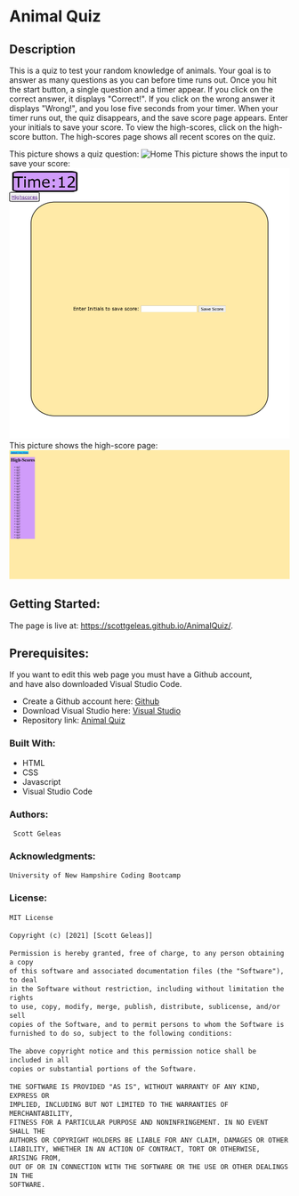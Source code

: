 # Animal Quiz

## Description

This is a quiz to test your random knowledge of animals. Your goal is to answer as many questions as you can before time runs out. Once you hit the start button, a single question and a timer appear. If you click on the correct answer, it displays "Correct!". If you click on the wrong answer it displays "Wrong!", and you lose five seconds from your timer. When your timer runs out, the quiz disappears, and the save score page appears.
Enter your initials to save your score. To view the high-scores, click on the high-score button. The high-scores page shows all recent scores on the quiz.


This picture shows a quiz question: ![Home](assets/images/home.png)
This picture shows the input to save your score: ![Input](assets/images/input.png)
This picture shows the high-score page: ![Highscores](assets/images/highscores.png)

## Getting Started:

The page is live at: https://scottgeleas.github.io/AnimalQuiz/.

## Prerequisites:

If you want to edit this web page you must have a Github account,  
and have also downloaded Visual Studio Code.

- Create a Github account here: [Github](https://github.com/)
- Download Visual Studio here: [Visual Studio](https://code.visualstudio.com/download/)
- Repository link: [Animal Quiz](https://github.com/scottgeleas/AnimalQuiz/)

### Built With:

- HTML
- CSS
- Javascript
- Visual Studio Code

### Authors:

```
 Scott Geleas
```

### Acknowledgments:

```
University of New Hampshire Coding Bootcamp
```

### License:

```
MIT License

Copyright (c) [2021] [Scott Geleas]]

Permission is hereby granted, free of charge, to any person obtaining a copy
of this software and associated documentation files (the "Software"), to deal
in the Software without restriction, including without limitation the rights
to use, copy, modify, merge, publish, distribute, sublicense, and/or sell
copies of the Software, and to permit persons to whom the Software is
furnished to do so, subject to the following conditions:

The above copyright notice and this permission notice shall be included in all
copies or substantial portions of the Software.

THE SOFTWARE IS PROVIDED "AS IS", WITHOUT WARRANTY OF ANY KIND, EXPRESS OR
IMPLIED, INCLUDING BUT NOT LIMITED TO THE WARRANTIES OF MERCHANTABILITY,
FITNESS FOR A PARTICULAR PURPOSE AND NONINFRINGEMENT. IN NO EVENT SHALL THE
AUTHORS OR COPYRIGHT HOLDERS BE LIABLE FOR ANY CLAIM, DAMAGES OR OTHER
LIABILITY, WHETHER IN AN ACTION OF CONTRACT, TORT OR OTHERWISE, ARISING FROM,
OUT OF OR IN CONNECTION WITH THE SOFTWARE OR THE USE OR OTHER DEALINGS IN THE
SOFTWARE.
```
